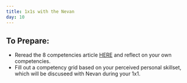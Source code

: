 ```yaml
---
title: 1x1s with the Nevan
day: 10
---
```


To Prepare:
------------
- Reread the 8 competencies article [HERE](https://www.userfocus.co.uk/articles/8-competencies-of-user-experience.html) and reflect on your own competencies.
- Fill out a competency grid based on your perceived personal skillset, which will be discuseed with Nevan during your 1x1. 
